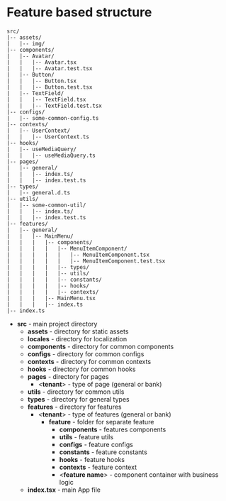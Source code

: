 # Feature based structure

```
src/
|-- assets/
|   |-- img/
|-- components/
|   |-- Avatar/
|   |   |-- Avatar.tsx
|   |   |-- Avatar.test.tsx
|   |-- Button/
|   |   |-- Button.tsx
|   |   |-- Button.test.tsx
|   |-- TextField/
|   |   |-- TextField.tsx
|   |   |-- TextField.test.tsx
|-- configs/
|   |-- some-common-config.ts
|-- contexts/
|   |-- UserContext/
|   |   |-- UserContext.ts
|-- hooks/
|   |-- useMediaQuery/
|   |   |-- useMediaQuery.ts
|-- pages/
|   |-- general/
|   |   |-- index.ts/
|   |   |-- index.test.ts
|-- types/
|   |-- general.d.ts
|-- utils/
|   |-- some-common-util/
|   |   |-- index.ts/
|   |   |-- index.test.ts
|-- features/
|   |-- general/
|   |   |-- MainMenu/
|   |   |   |-- components/
|   |   |   |   |-- MenuItemComponent/
|   |   |   |   |   |-- MenuItemComponent.tsx
|   |   |   |   |   |-- MenuItemComponent.test.tsx
|   |   |   |   |-- types/
|   |   |   |   |-- utils/
|   |   |   |   |-- constants/
|   |   |   |   |-- hooks/
|   |   |   |   |-- contexts/
|   |   |   |-- MainMenu.tsx
|   |   |   |-- index.ts
|-- index.ts
```

- **src** - main project directory
  - **assets** - directory for static assets
  - **locales** - directory for localization
  - **components** - directory for common components
  - **configs** - directory for common configs
  - **contexts** - directory for common contexts
  - **hooks** - directory for common hooks
  - **pages** - directory for pages
    - <**tenant**> - type of page (general or bank)
  - **utils** - directory for common utils
  - **types** - directory for general types
  - **features** - directory for features
    - <**tenant**> - type of features (general or bank)
      - **feature** - folder for separate feature
        - **components** - features components
        - **utils** - feature utils
        - **configs** - feature configs
        - **constants** - feature constants
        - **hooks** - feature hooks
        - **contexts** - feature context
        - <**feature name**> - component container with business logic
  - **index.tsx** - main App file
